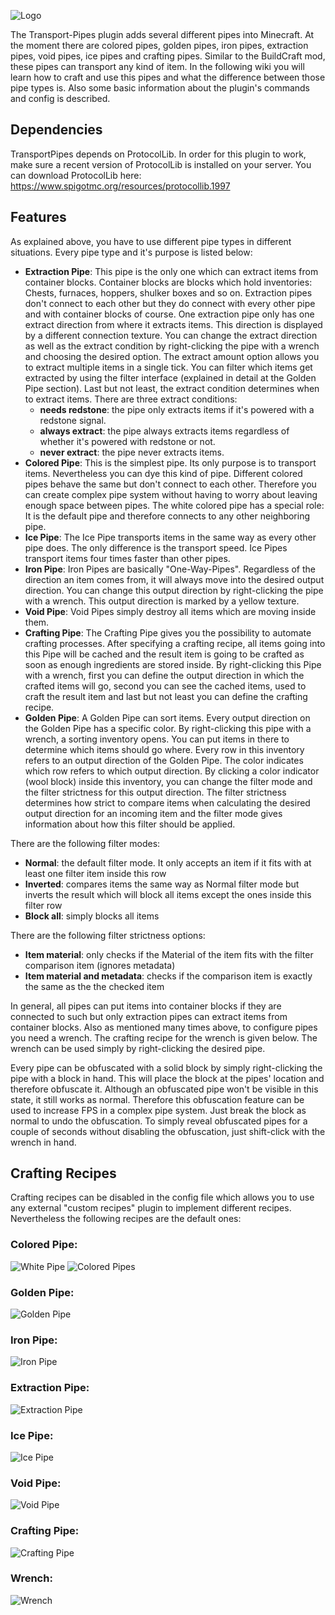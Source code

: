 ![Logo](https://raw.githubusercontent.com/RoboTricker/Transport-Pipes/master/src/main/resources/wiki/logo.png)

The Transport-Pipes plugin adds several different pipes into Minecraft. At the moment there are colored pipes, golden pipes, iron pipes, extraction pipes, void pipes, ice pipes and crafting pipes. Similar to the BuildCraft mod, these pipes can transport any kind of item. In the following wiki you will learn how to craft and use this pipes and what the difference between those pipe types is. Also some basic information about the plugin's commands and config is described.

## Dependencies
TransportPipes depends on ProtocolLib. In order for this plugin to work, make sure a recent version of ProtocolLib is installed on your server. You can download ProtocolLib here: <https://www.spigotmc.org/resources/protocollib.1997>

## Features
As explained above, you have to use different pipe types in different situations. Every pipe type and it's purpose is listed below:
* **Extraction Pipe**: This pipe is the only one which can extract items from container blocks. Container blocks are blocks which hold inventories: Chests, furnaces, hoppers, shulker boxes and so on. Extraction pipes don't connect to each other but they do connect with every other pipe and with container blocks of course. One extraction pipe only has one extract direction from where it extracts items. This direction is displayed by a different connection texture.
You can change the extract direction as well as the extract condition by right-clicking the pipe with a wrench and choosing the desired option. The extract amount option allows you to extract multiple items in a single tick. You can filter which items get extracted by using the filter interface (explained in detail at the Golden Pipe section). Last but not least, the extract condition determines when to extract items. There are three extract conditions:
    * **needs redstone**: the pipe only extracts items if it's powered with a redstone signal.
    * **always extract**: the pipe always extracts items regardless of whether it's powered with redstone or not.
    * **never extract**: the pipe never extracts items.
* **Colored Pipe**: This is the simplest pipe. Its only purpose is to transport items. Nevertheless you can dye this kind of pipe. Different colored pipes behave the same but don't connect to each other. Therefore you can create complex pipe system without having to worry about leaving enough space between pipes. The white colored pipe has a special role: It is the default pipe and therefore connects to any other neighboring pipe.
* **Ice Pipe**: The Ice Pipe transports items in the same way as every other pipe does. The only difference is the transport speed. Ice Pipes transport items four times faster than other pipes.
* **Iron Pipe**: Iron Pipes are basically "One-Way-Pipes". Regardless of the direction an item comes from, it will always move into the desired output direction. You can change this output direction by right-clicking the pipe with a wrench. This output direction is marked by a yellow texture.
* **Void Pipe**: Void Pipes simply destroy all items which are moving inside them.
* **Crafting Pipe**: The Crafting Pipe gives you the possibility to automate crafting processes. After specifying a crafting recipe, all items going into this Pipe will be cached and the result item is going to be crafted as soon as enough ingredients are stored inside. By right-clicking this Pipe with a wrench, first you can define the output direction in which the crafted items will go, second you can see the cached items, used to craft the result item and last but not least you can define the crafting recipe.
* **Golden Pipe**: A Golden Pipe can sort items. Every output direction on the Golden Pipe has a specific color. By right-clicking this pipe with a wrench, a sorting inventory opens. You can put items in there to determine which items should go where. Every row in this inventory refers to an output direction of the Golden Pipe. The color indicates which row refers to which output direction. By clicking a color indicator (wool block) inside this inventory, you can change the filter mode and the filter strictness for this output direction. The filter strictness determines how strict to compare items when calculating the desired output direction for an incoming item and the filter mode gives information about how this filter should be applied.

There are the following filter modes:
  * **Normal**: the default filter mode. It only accepts an item if it fits with at least one filter item inside this row
  * **Inverted**: compares items the same way as Normal filter mode but inverts the result which will block all items except the ones inside this filter row
  * **Block all**: simply blocks all items

There are the following filter strictness options:
  * **Item material**: only checks if the Material of the item fits with the filter comparison item (ignores metadata)
  * **Item material and metadata**: checks if the comparison item is exactly the same as the the checked item

In general, all pipes can put items into container blocks if they are connected to such but only extraction pipes can extract items from container blocks. Also as mentioned many times above, to configure pipes you need a wrench. The crafting recipe for the wrench is given below. The wrench can be used simply by right-clicking the desired pipe.

Every pipe can be obfuscated with a solid block by simply right-clicking the pipe with a block in hand. This will place the block at the pipes' location and therefore obfuscate it. Although an obfuscated pipe won't be visible in this state, it still works as normal. Therefore this obfuscation feature can be used to increase FPS in a complex pipe system.
Just break the block as normal to undo the obfuscation. To simply reveal obfuscated pipes for a couple of seconds without disabling the obfuscation, just shift-click with the wrench in hand.

## Crafting Recipes
Crafting recipes can be disabled in the config file which allows you to use any external "custom recipes" plugin to implement different recipes. Nevertheless the following recipes are the default ones:

### Colored Pipe:
![White Pipe](https://raw.githubusercontent.com/RoboTricker/Transport-Pipes/master/src/main/resources/wiki/recipes/white.png)
![Colored Pipes](https://raw.githubusercontent.com/RoboTricker/Transport-Pipes/master/src/main/resources/wiki/recipes/colors.gif)

### Golden Pipe:
![Golden Pipe](https://raw.githubusercontent.com/RoboTricker/Transport-Pipes/master/src/main/resources/wiki/recipes/gold.png)

### Iron Pipe:
![Iron Pipe](https://raw.githubusercontent.com/RoboTricker/Transport-Pipes/master/src/main/resources/wiki/recipes/iron.png)

### Extraction Pipe:
![Extraction Pipe](https://raw.githubusercontent.com/RoboTricker/Transport-Pipes/master/src/main/resources/wiki/recipes/extraction.png)

### Ice Pipe:
![Ice Pipe](https://raw.githubusercontent.com/RoboTricker/Transport-Pipes/master/src/main/resources/wiki/recipes/ice.png)

### Void Pipe:
![Void Pipe](https://raw.githubusercontent.com/RoboTricker/Transport-Pipes/master/src/main/resources/wiki/recipes/void.png)

### Crafting Pipe:
![Crafting Pipe](https://raw.githubusercontent.com/RoboTricker/Transport-Pipes/master/src/main/resources/wiki/recipes/crafting.png)

### Wrench:
![Wrench](https://raw.githubusercontent.com/RoboTricker/Transport-Pipes/master/src/main/resources/wiki/recipes/wrench.png)